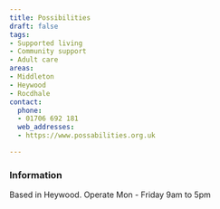 ```yaml
---
title: Possibilities
draft: false
tags:
- Supported living
- Community support
- Adult care
areas:
- Middleton
- Heywood
- Rocdhale
contact:
  phone:
  - 01706 692 181
  web_addresses:
  - https://www.possabilities.org.uk

---
```


### Information

Based in Heywood. Operate Mon - Friday  9am to 5pm
